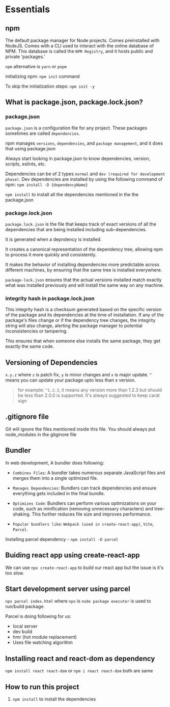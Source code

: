 # Essentials

## npm

The default package manager for Node projects. Comes preinstalled with NodeJS. Comes with a CLI used to interact with the online database of NPM. This database is called the `NPM Registry`, and it hosts public and private 'packages.' 

`npm` alternative is `yarn` or `pnpm`

initializing npm: `npm init` command

To skip the initialization steps: `npm init -y`

## What is package.json, package.lock.json?

### package.json
`package.json` is a configuration file for any project.
These packages sometimes are called `dependencies`.

npm manages `versions`, `dependencies`, and `package management`, and it does that using package.json

Always start looking in package.json to know dependencies, version, scripts, eslints, etc.

Dependencies can be of 2 types `normal` and `dev (required for development phase)`. Dev dependencies are installed by using the following command of npm: `npm install -D {dependencyName}`

`npm install` to install all the dependencies mentioned in the the package.json

### package.lock.json
`package.lock.json` is the file that keeps track of exact versions of all the dependencies that are being installed including sub-dependencies. 

It is generated when a depndency is installed.

It creates a canonical representation of the dependency tree, allowing npm to process it more quickly and consistently. 

It makes the behavior of installing dependencies more predictable across different machines, by ensuring that the same tree is installed everywhere.

`package-lock.json` ensures that the actual versions installed match exactly what was installed previously and will install the same way on any machine.

### integrity hash in package.lock.json
This integrity hash is a checksum generated based on the specific version of the package and its dependencies at the time of installation. If any of the package's files change or if the dependency tree changes, the integrity string will also change, alerting the package manager to potential inconsistencies or tampering.

This ensures that when someone else installs the same package, they get exactly the same code.

## Versioning of Dependencies
`x.y.z` where `z` is patch fix, `y` is minor changes and `x` is major update.
`^` means you can update your package upto less than x version.
> for example: `^1.2.3`, it means any version more than 1.2.3 but should be less than 2.0.0 is supported. It's always suggested to keep carat sign

## .gitignore file
Git will ignore the files mentioned inside this file.
You should always put node_modules in the gitginore file

## Bundler

In web development, A bundler does following:

- `Combines Files`: A bundler takes numerous separate JavaScript files and merges them into a single optimized file.

- `Manages Dependencies`: Bundlers can track dependencies and ensure everything gets included in the final bundle.

- `Optimizes Code`: Bundlers can perform various optimizations on your code, such as minification (removing unnecessary characters) and tree-shaking. This further reduces file size and improves performance.

- `Popular bundlers like`: `Webpack (used in create-react-app)`, `Vite`, `Parcel`.

Installing parcel dependency - `npm install -D parcel`

## Buiding react app using create-react-app

We can use `npx create-react-app` to build our react app but the issue is it's too slow.

## Start development server using parcel

`npx parcel index.html` where `npx` is `node package executer` is used to run/build package.

Parcel is doing following for us:
- local server
- dev build
- hmr (hot module replacement)
- Uses file watching algorithm 

## Installing react and react-dom as dependency
`npm install react react-dom` or `npm i react react-dom` both are same

## How to run this project
1. `npm install` to install the dependencies 